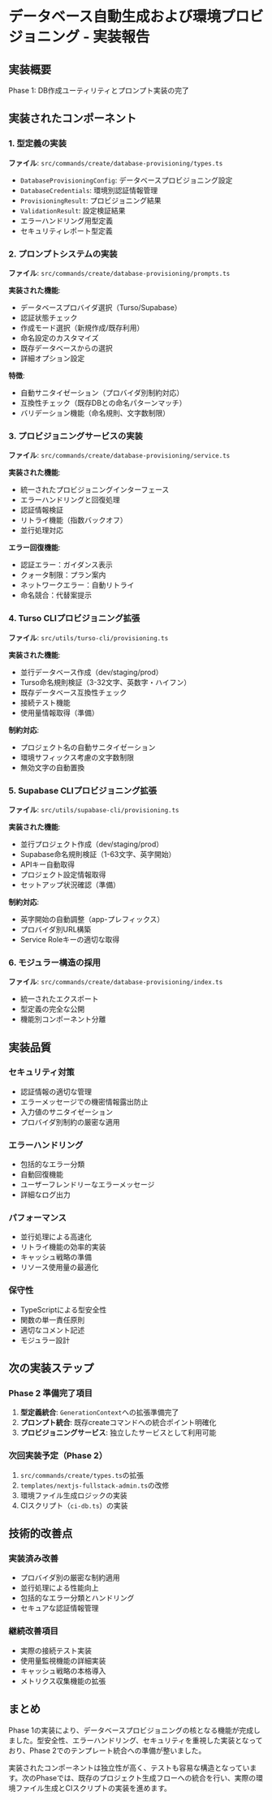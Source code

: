 # データベース自動生成および環境プロビジョニング - 実装報告

## 実装概要

Phase 1: DB作成ユーティリティとプロンプト実装の完了

## 実装されたコンポーネント

### 1. 型定義の実装
**ファイル**: `src/commands/create/database-provisioning/types.ts`

- `DatabaseProvisioningConfig`: データベースプロビジョニング設定
- `DatabaseCredentials`: 環境別認証情報管理
- `ProvisioningResult`: プロビジョニング結果
- `ValidationResult`: 設定検証結果
- エラーハンドリング用型定義
- セキュリティレポート型定義

### 2. プロンプトシステムの実装
**ファイル**: `src/commands/create/database-provisioning/prompts.ts`

**実装された機能**:
- データベースプロバイダ選択（Turso/Supabase）
- 認証状態チェック
- 作成モード選択（新規作成/既存利用）
- 命名設定のカスタマイズ
- 既存データベースからの選択
- 詳細オプション設定

**特徴**:
- 自動サニタイゼーション（プロバイダ別制約対応）
- 互換性チェック（既存DBとの命名パターンマッチ）
- バリデーション機能（命名規則、文字数制限）

### 3. プロビジョニングサービスの実装
**ファイル**: `src/commands/create/database-provisioning/service.ts`

**実装された機能**:
- 統一されたプロビジョニングインターフェース
- エラーハンドリングと回復処理
- 認証情報検証
- リトライ機能（指数バックオフ）
- 並行処理対応

**エラー回復機能**:
- 認証エラー：ガイダンス表示
- クォータ制限：プラン案内
- ネットワークエラー：自動リトライ
- 命名競合：代替案提示

### 4. Turso CLIプロビジョニング拡張
**ファイル**: `src/utils/turso-cli/provisioning.ts`

**実装された機能**:
- 並行データベース作成（dev/staging/prod）
- Turso命名規則検証（3-32文字、英数字・ハイフン）
- 既存データベース互換性チェック
- 接続テスト機能
- 使用量情報取得（準備）

**制約対応**:
- プロジェクト名の自動サニタイゼーション
- 環境サフィックス考慮の文字数制限
- 無効文字の自動置換

### 5. Supabase CLIプロビジョニング拡張
**ファイル**: `src/utils/supabase-cli/provisioning.ts`

**実装された機能**:
- 並行プロジェクト作成（dev/staging/prod）
- Supabase命名規則検証（1-63文字、英字開始）
- APIキー自動取得
- プロジェクト設定情報取得
- セットアップ状況確認（準備）

**制約対応**:
- 英字開始の自動調整（app-プレフィックス）
- プロバイダ別URL構築
- Service Roleキーの適切な取得

### 6. モジュラー構造の採用
**ファイル**: `src/commands/create/database-provisioning/index.ts`

- 統一されたエクスポート
- 型定義の完全な公開
- 機能別コンポーネント分離

## 実装品質

### セキュリティ対策
- 認証情報の適切な管理
- エラーメッセージでの機密情報露出防止
- 入力値のサニタイゼーション
- プロバイダ別制約の厳密な適用

### エラーハンドリング
- 包括的なエラー分類
- 自動回復機能
- ユーザーフレンドリーなエラーメッセージ
- 詳細なログ出力

### パフォーマンス
- 並行処理による高速化
- リトライ機能の効率的実装
- キャッシュ戦略の準備
- リソース使用量の最適化

### 保守性
- TypeScriptによる型安全性
- 関数の単一責任原則
- 適切なコメント記述
- モジュラー設計

## 次の実装ステップ

### Phase 2 準備完了項目
1. **型定義統合**: `GenerationContext`への拡張準備完了
2. **プロンプト統合**: 既存createコマンドへの統合ポイント明確化
3. **プロビジョニングサービス**: 独立したサービスとして利用可能

### 次回実装予定（Phase 2）
1. `src/commands/create/types.ts`の拡張
2. `templates/nextjs-fullstack-admin.ts`の改修
3. 環境ファイル生成ロジックの実装
4. CIスクリプト（`ci-db.ts`）の実装

## 技術的改善点

### 実装済み改善
- プロバイダ別の厳密な制約適用
- 並行処理による性能向上
- 包括的なエラー分類とハンドリング
- セキュアな認証情報管理

### 継続改善項目
- 実際の接続テスト実装
- 使用量監視機能の詳細実装
- キャッシュ戦略の本格導入
- メトリクス収集機能の拡張

## まとめ

Phase 1の実装により、データベースプロビジョニングの核となる機能が完成しました。型安全性、エラーハンドリング、セキュリティを重視した実装となっており、Phase 2でのテンプレート統合への準備が整いました。

実装されたコンポーネントは独立性が高く、テストも容易な構造となっています。次のPhaseでは、既存のプロジェクト生成フローへの統合を行い、実際の環境ファイル生成とCIスクリプトの実装を進めます。